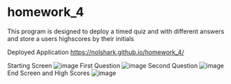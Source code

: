 # homework_4
This program is designed to deploy a timed quiz and with different answers and store a users highscores by their initials

Deployed Application https://nolshark.github.io/homework_4/

Starting Screen
![image](https://user-images.githubusercontent.com/108495035/184224881-37f58c6a-241e-40b1-9449-a736ed254b8a.png)
First Question
![image](https://user-images.githubusercontent.com/108495035/184224925-1e162e97-5b2b-4826-8990-e6f01b698cf8.png)
Second Question
![image](https://user-images.githubusercontent.com/108495035/184224947-5c7100b0-0ac5-44b8-a410-cc458fbf5bf7.png)
End Screen and High Scores
![image](https://user-images.githubusercontent.com/108495035/184224991-7ba04455-bd23-45d8-b53a-02020f90a297.png)
